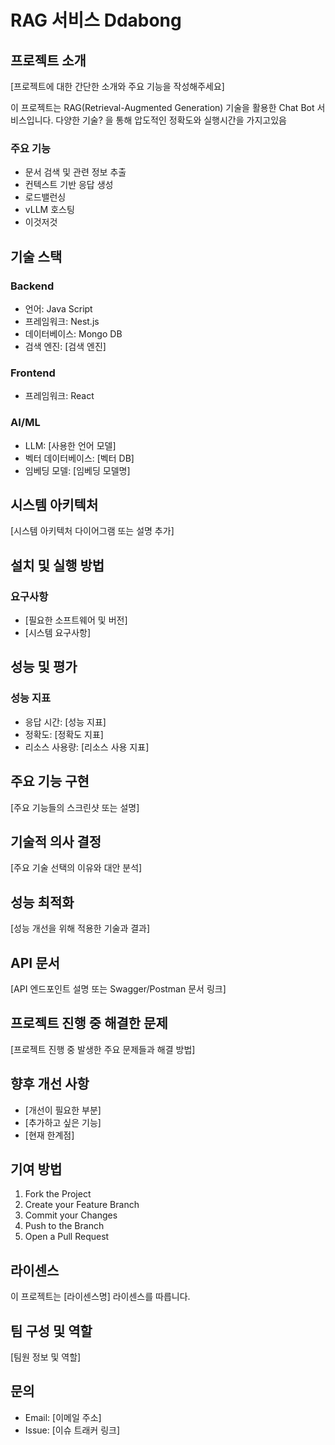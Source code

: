 # RAG 서비스 Ddabong

## 프로젝트 소개
[프로젝트에 대한 간단한 소개와 주요 기능을 작성해주세요]

이 프로젝트는 RAG(Retrieval-Augmented Generation) 기술을 활용한 Chat Bot 서비스입니다.
다양한 기술? 을 통해 압도적인 정확도와 실행시간을 가지고있음

### 주요 기능
- 문서 검색 및 관련 정보 추출
- 컨텍스트 기반 응답 생성
- 로드밸런싱
- vLLM 호스팅
- 이것저것

## 기술 스택

### Backend
- 언어: Java Script
- 프레임워크: Nest.js
- 데이터베이스: Mongo DB
- 검색 엔진: [검색 엔진]

### Frontend
- 프레임워크: React

### AI/ML
- LLM: [사용한 언어 모델]
- 벡터 데이터베이스: [벡터 DB]
- 임베딩 모델: [임베딩 모델명]

## 시스템 아키텍처
[시스템 아키텍처 다이어그램 또는 설명 추가]

## 설치 및 실행 방법

### 요구사항
- [필요한 소프트웨어 및 버전]
- [시스템 요구사항]



## 성능 및 평가
### 성능 지표
- 응답 시간: [성능 지표]
- 정확도: [정확도 지표]
- 리소스 사용량: [리소스 사용 지표]


## 주요 기능 구현
[주요 기능들의 스크린샷 또는 설명]

## 기술적 의사 결정
[주요 기술 선택의 이유와 대안 분석]

## 성능 최적화
[성능 개선을 위해 적용한 기술과 결과]

## API 문서
[API 엔드포인트 설명 또는 Swagger/Postman 문서 링크]

## 프로젝트 진행 중 해결한 문제
[프로젝트 진행 중 발생한 주요 문제들과 해결 방법]

## 향후 개선 사항
- [개선이 필요한 부분]
- [추가하고 싶은 기능]
- [현재 한계점]

## 기여 방법
1. Fork the Project
2. Create your Feature Branch
3. Commit your Changes
4. Push to the Branch
5. Open a Pull Request

## 라이센스
이 프로젝트는 [라이센스명] 라이센스를 따릅니다.

## 팀 구성 및 역할
[팀원 정보 및 역할]

## 문의
- Email: [이메일 주소]
- Issue: [이슈 트래커 링크]
